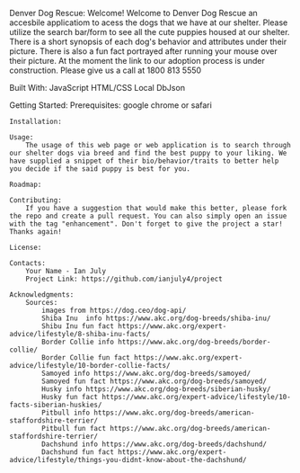 Denver Dog Rescue:
     Welcome! Welcome to Denver Dog Rescue an accesbile applicatiom to acess the dogs that we have at our shelter. Please utilize the search bar/form to see all the cute puppies housed at our shelter. There is a short synopsis of each dog's behavior and attributes under their picture. There is also a fun fact portrayed after running your mouse over their picture. At the moment the link to our adoption process is under construction. Please give us a call at 1800 813 5550

Built With:
    JavaScript
    HTML/CSS
    Local DbJson

Getting Started:
    Prerequisites:
        google chrome or safari
    
    Installation:

    Usage:
        The usage of this web page or web application is to search through our shelter dogs via breed and find the best puppy to your liking. We have supplied a snippet of their bio/behavior/traits to better help you decide if the said puppy is best for you. 

    Roadmap:

    Contributing:
        If you have a suggestion that would make this better, please fork the repo and create a pull request. You can also simply open an issue with the tag "enhancement". Don't forget to give the project a star! Thanks again!

    License:
    
    Contacts:
        Your Name - Ian July
        Project Link: https://github.com/ianjuly4/project

    Acknowledgments:
        Sources:
            images from https://dog.ceo/dog-api/ 
            Shiba Inu  info https://www.akc.org/dog-breeds/shiba-inu/
            Shibu Inu fun fact https://www.akc.org/expert-advice/lifestyle/8-shiba-inu-facts/
            Border Collie info https://www.akc.org/dog-breeds/border-collie/
            Border Collie fun fact https://www.akc.org/expert-advice/lifestyle/10-border-collie-facts/
            Samoyed info https://www.akc.org/dog-breeds/samoyed/
            Samoyed fun fact https://www.akc.org/dog-breeds/samoyed/
            Husky info https://www.akc.org/dog-breeds/siberian-husky/ 
            Husky fun fact https://www.akc.org/expert-advice/lifestyle/10-facts-siberian-huskies/
            Pitbull info https://www.akc.org/dog-breeds/american-staffordshire-terrier/
            Pitbull fun fact https://www.akc.org/dog-breeds/american-staffordshire-terrier/
            Dachshund info https://www.akc.org/dog-breeds/dachshund/ 
            Dachshund fun fact https://www.akc.org/expert-advice/lifestyle/things-you-didnt-know-about-the-dachshund/
